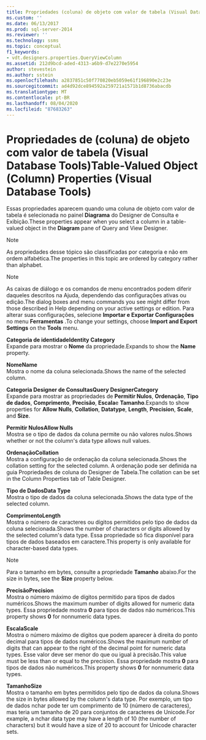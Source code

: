 ```yaml
---
title: Propriedades (coluna) de objeto com valor de tabela (Visual Database Tools) | Microsoft Docs
ms.custom: ''
ms.date: 06/13/2017
ms.prod: sql-server-2014
ms.reviewer: ''
ms.technology: ssms
ms.topic: conceptual
f1_keywords:
- vdt.designers.properties.QueryViewColumn
ms.assetid: 212d9bcd-aded-4313-a6b9-d7e2270e5954
author: stevestein
ms.author: sstein
ms.openlocfilehash: a2837851c50f770820eb5059e61f196890e2c23e
ms.sourcegitcommit: ad4d92dce894592a259721a1571b1d8736abacdb
ms.translationtype: MT
ms.contentlocale: pt-BR
ms.lasthandoff: 08/04/2020
ms.locfileid: "87683263"
---
```

# <a name="table-valued-object-column-properties-visual-database-tools"></a><span data-ttu-id="24a81-102">Propriedades de (coluna) de objeto com valor de tabela (Visual Database Tools)</span><span class="sxs-lookup"><span data-stu-id="24a81-102">Table-Valued Object (Column) Properties (Visual Database Tools)</span></span>
  <span data-ttu-id="24a81-103">Essas propriedades aparecem quando uma coluna de objeto com valor de tabela é selecionada no painel **Diagrama** do Designer de Consulta e Exibição.</span><span class="sxs-lookup"><span data-stu-id="24a81-103">These properties appear when you select a column in a table-valued object in the **Diagram** pane of Query and View Designer.</span></span>  
  
> [!NOTE]  
>  <span data-ttu-id="24a81-104">As propriedades desse tópico são classificadas por categoria e não em ordem alfabética.</span><span class="sxs-lookup"><span data-stu-id="24a81-104">The properties in this topic are ordered by category rather than alphabet.</span></span>  
  
> [!NOTE]  
>  <span data-ttu-id="24a81-105">As caixas de diálogo e os comandos de menu encontrados podem diferir daqueles descritos na Ajuda, dependendo das configurações ativas ou edição.</span><span class="sxs-lookup"><span data-stu-id="24a81-105">The dialog boxes and menu commands you see might differ from those described in Help depending on your active settings or edition.</span></span> <span data-ttu-id="24a81-106">Para alterar suas configurações, selecione **Importar e Exportar Configurações** no menu **Ferramentas** .</span><span class="sxs-lookup"><span data-stu-id="24a81-106">To change your settings, choose **Import and Export Settings** on the **Tools** menu.</span></span>  
  
 <span data-ttu-id="24a81-107">**Categoria de identidade**</span><span class="sxs-lookup"><span data-stu-id="24a81-107">**Identity Category**</span></span>  
 <span data-ttu-id="24a81-108">Expande para mostrar o **Nome** da propriedade.</span><span class="sxs-lookup"><span data-stu-id="24a81-108">Expands to show the **Name** property.</span></span>  
  
 <span data-ttu-id="24a81-109">**Nome**</span><span class="sxs-lookup"><span data-stu-id="24a81-109">**Name**</span></span>  
 <span data-ttu-id="24a81-110">Mostra o nome da coluna selecionada.</span><span class="sxs-lookup"><span data-stu-id="24a81-110">Shows the name of the selected column.</span></span>  
  
 <span data-ttu-id="24a81-111">**Categoria Designer de Consultas**</span><span class="sxs-lookup"><span data-stu-id="24a81-111">**Query DesignerCategory**</span></span>  
 <span data-ttu-id="24a81-112">Expande para mostrar as propriedades de **Permitir Nulos**, **Ordenação**, **Tipo de dados**, **Comprimento**, **Precisão**, **Escala**e **Tamanho**.</span><span class="sxs-lookup"><span data-stu-id="24a81-112">Expands to show properties for **Allow Nulls**, **Collation**, **Datatype**, **Length**, **Precision**, **Scale**, and **Size**.</span></span>  
  
 <span data-ttu-id="24a81-113">**Permitir Nulos**</span><span class="sxs-lookup"><span data-stu-id="24a81-113">**Allow Nulls**</span></span>  
 <span data-ttu-id="24a81-114">Mostra se o tipo de dados da coluna permite ou não valores nulos.</span><span class="sxs-lookup"><span data-stu-id="24a81-114">Shows whether or not the column's data type allows null values.</span></span>  
  
 <span data-ttu-id="24a81-115">**Ordenação**</span><span class="sxs-lookup"><span data-stu-id="24a81-115">**Collation**</span></span>  
 <span data-ttu-id="24a81-116">Mostra a configuração de ordenação da coluna selecionada.</span><span class="sxs-lookup"><span data-stu-id="24a81-116">Shows the collation setting for the selected column.</span></span> <span data-ttu-id="24a81-117">A ordenação pode ser definida na guia Propriedades de coluna do Designer de Tabela.</span><span class="sxs-lookup"><span data-stu-id="24a81-117">The collation can be set in the Column Properties tab of Table Designer.</span></span>  
  
 <span data-ttu-id="24a81-118">**Tipo de Dados**</span><span class="sxs-lookup"><span data-stu-id="24a81-118">**Data Type**</span></span>  
 <span data-ttu-id="24a81-119">Mostra o tipo de dados da coluna selecionada.</span><span class="sxs-lookup"><span data-stu-id="24a81-119">Shows the data type of the selected column.</span></span>  
  
 <span data-ttu-id="24a81-120">**Comprimento**</span><span class="sxs-lookup"><span data-stu-id="24a81-120">**Length**</span></span>  
 <span data-ttu-id="24a81-121">Mostra o número de caracteres ou dígitos permitidos pelo tipo de dados da coluna selecionada.</span><span class="sxs-lookup"><span data-stu-id="24a81-121">Shows the number of characters or digits allowed by the selected column's data type.</span></span> <span data-ttu-id="24a81-122">Essa propriedade só fica disponível para tipos de dados baseados em caractere.</span><span class="sxs-lookup"><span data-stu-id="24a81-122">This property is only available for character-based data types.</span></span>  
  
> [!NOTE]  
>  <span data-ttu-id="24a81-123">Para o tamanho em bytes, consulte a propriedade **Tamanho** abaixo.</span><span class="sxs-lookup"><span data-stu-id="24a81-123">For the size in bytes, see the **Size** property below.</span></span>  
  
 <span data-ttu-id="24a81-124">**Precisão**</span><span class="sxs-lookup"><span data-stu-id="24a81-124">**Precision**</span></span>  
 <span data-ttu-id="24a81-125">Mostra o número máximo de dígitos permitido para tipos de dados numéricos.</span><span class="sxs-lookup"><span data-stu-id="24a81-125">Shows the maximum number of digits allowed for numeric data types.</span></span> <span data-ttu-id="24a81-126">Essa propriedade mostra **0** para tipos de dados não numéricos.</span><span class="sxs-lookup"><span data-stu-id="24a81-126">This property shows **0** for nonnumeric data types.</span></span>  
  
 <span data-ttu-id="24a81-127">**Escala**</span><span class="sxs-lookup"><span data-stu-id="24a81-127">**Scale**</span></span>  
 <span data-ttu-id="24a81-128">Mostra o número máximo de dígitos que podem aparecer à direita do ponto decimal para tipos de dados numéricos.</span><span class="sxs-lookup"><span data-stu-id="24a81-128">Shows the maximum number of digits that can appear to the right of the decimal point for numeric data types.</span></span> <span data-ttu-id="24a81-129">Esse valor deve ser menor do que ou igual à precisão.</span><span class="sxs-lookup"><span data-stu-id="24a81-129">This value must be less than or equal to the precision.</span></span> <span data-ttu-id="24a81-130">Essa propriedade mostra **0** para tipos de dados não numéricos.</span><span class="sxs-lookup"><span data-stu-id="24a81-130">This property shows **0** for nonnumeric data types.</span></span>  
  
 <span data-ttu-id="24a81-131">**Tamanho**</span><span class="sxs-lookup"><span data-stu-id="24a81-131">**Size**</span></span>  
 <span data-ttu-id="24a81-132">Mostra o tamanho em bytes permitidos pelo tipo de dados da coluna.</span><span class="sxs-lookup"><span data-stu-id="24a81-132">Shows the size in bytes allowed by the column's data type.</span></span> <span data-ttu-id="24a81-133">Por exemplo, um tipo de dados nchar pode ter um comprimento de 10 (número de caracteres), mas teria um tamanho de 20 para conjuntos de caracteres de Unicode.</span><span class="sxs-lookup"><span data-stu-id="24a81-133">For example, a nchar data type may have a length of 10 (the number of characters) but it would have a size of 20 to account for Unicode character sets.</span></span>  
  
  
